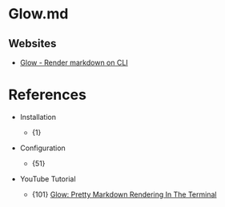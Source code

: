 # Glow.md

## Websites
* [Glow - Render markdown on CLI](https://github.com/charmbracelet/glow)

# References

* Installation
  * {1}

* Configuration
  * {51}

* YouTube Tutorial
  * {101} [Glow: Pretty Markdown Rendering In The Terminal](https://www.youtube.com/watch?v=EDNpK3iH7A0)
  